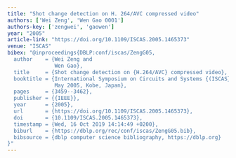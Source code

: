```yaml
---
title: "Shot change detection on H. 264/AVC compressed video"
authors: ['Wei Zeng', 'Wen Gao 0001']
authors-key: ['zengwei', 'gaowen']
year: "2005"
article-link: "https://doi.org/10.1109/ISCAS.2005.1465373"
venue: "ISCAS"
bibex: "@inproceedings{DBLP:conf/iscas/ZengG05,
  author    = {Wei Zeng and
               Wen Gao},
  title     = {Shot change detection on {H.264/AVC} compressed video},
  booktitle = {International Symposium on Circuits and Systems {(ISCAS} 2005), 23-26
               May 2005, Kobe, Japan},
  pages     = {3459--3462},
  publisher = {{IEEE}},
  year      = {2005},
  url       = {https://doi.org/10.1109/ISCAS.2005.1465373},
  doi       = {10.1109/ISCAS.2005.1465373},
  timestamp = {Wed, 16 Oct 2019 14:14:49 +0200},
  biburl    = {https://dblp.org/rec/conf/iscas/ZengG05.bib},
  bibsource = {dblp computer science bibliography, https://dblp.org}
}"
---
```

